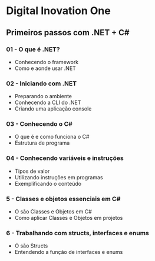 # Digital Inovation One
## Primeiros passos com .NET + C#

### 01 - O que é .NET?
- Conhecendo o framework
- Como e aonde usar .NET

### 02 - Iniciando com .NET
- Preparando o ambiente
- Conhecendo a CLI do .NET
- Criando uma aplicação console

### 03 - Conhecendo o C#
- O que é e como funciona o C#
- Estrutura de programa

### 04 - Conhecendo variáveis e instruções
- Tipos de valor
- Utilizando instruções em programas
- Exemplificando o conteúdo

### 5 - Classes e objetos essenciais em C#
- O são Classes e Objetos em C#
- Como aplicar Classes e Objetos em projetos

### 6 - Trabalhando com structs, interfaces e enums
- O são Structs
- Entendendo a função de interfaces e enums
